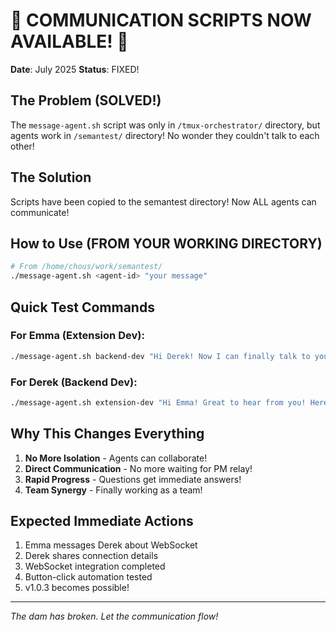 # 🚀 COMMUNICATION SCRIPTS NOW AVAILABLE! 🚀

**Date**: July 2025
**Status**: FIXED!

## The Problem (SOLVED!)
The `message-agent.sh` script was only in `/tmux-orchestrator/` directory, but agents work in `/semantest/` directory! No wonder they couldn't talk to each other!

## The Solution 
Scripts have been copied to the semantest directory! Now ALL agents can communicate!

## How to Use (FROM YOUR WORKING DIRECTORY)
```bash
# From /home/chous/work/semantest/
./message-agent.sh <agent-id> "your message"
```

## Quick Test Commands

### For Emma (Extension Dev):
```bash
./message-agent.sh backend-dev "Hi Derek! Now I can finally talk to you! I need help connecting to WebSocket on port 8080"
```

### For Derek (Backend Dev):
```bash
./message-agent.sh extension-dev "Hi Emma! Great to hear from you! Here's the WebSocket connection code..."
```

## Why This Changes Everything
1. **No More Isolation** - Agents can collaborate!
2. **Direct Communication** - No more waiting for PM relay!
3. **Rapid Progress** - Questions get immediate answers!
4. **Team Synergy** - Finally working as a team!

## Expected Immediate Actions
1. Emma messages Derek about WebSocket
2. Derek shares connection details
3. WebSocket integration completed
4. Button-click automation tested
5. v1.0.3 becomes possible!

---
*The dam has broken. Let the communication flow!*